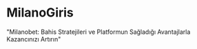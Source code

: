 # MilanoGiris
"Milanobet: Bahis Stratejileri ve Platformun Sağladığı Avantajlarla Kazancınızı Artırın"
